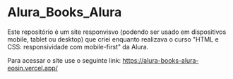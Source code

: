 # Alura_Books_Alura
Este repositório é um site responvisvo (podendo ser usado em dispositivos mobile, tablet ou desktop) que criei enquanto realizava o curso "HTML e CSS: responsividade com mobile-first" da Alura.

Para acessar o site use o seguinte link: https://alura-books-alura-eosin.vercel.app/
